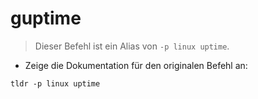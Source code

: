 # guptime

> Dieser Befehl ist ein Alias von `-p linux uptime`.

- Zeige die Dokumentation für den originalen Befehl an:

`tldr -p linux uptime`
